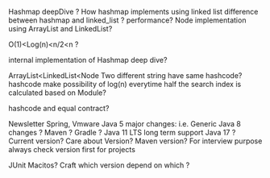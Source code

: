 Hashmap deepDive ?
How hashmap implements using linked list
difference between hashmap and linked_list ?
performance?
Node implementation using ArrayList and LinkedList?

O(1)<Log(n)<n/2<n ?

internal implementation of Hashmap deep dive?

ArrayList<LinkedList<Node
Two different string have same hashcode?
hashcode make possibility of log(n) everytime half the search
index is calculated based on Module?

hashcode and equal contract?

Newsletter Spring, Vmware
Java 5 major changes: i.e. Generic
Java 8 changes ?
Maven ?
Gradle ?
Java 11 LTS long term support
Java 17 ?
Current version?
Care about Version?
Maven version?
For interview purpose always check version first for projects

JUnit
Macitos?
Craft which version depend on which ?

